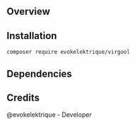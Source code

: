 ## Overview

## Installation

`composer require evokelektrique/virgool`

## Dependencies

## Credits

@evokelektrique - Developer

